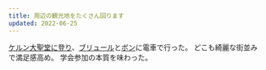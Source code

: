```yaml
---
title: 周辺の観光地をたくさん回ります
updated: 2022-06-25
---
```



[ケルン大聖堂に登り](https://sotaro.io/travel/2022-06-25-koln)、[ブリュール](https://sotaro.io/travel/2022-06-25-bruhl)と[ボン](https://sotaro.io/travel/2022-06-25-bonn)に電車で行った。
どこも綺麗な街並みで満足感高め。
学会参加の本質を味わった。
